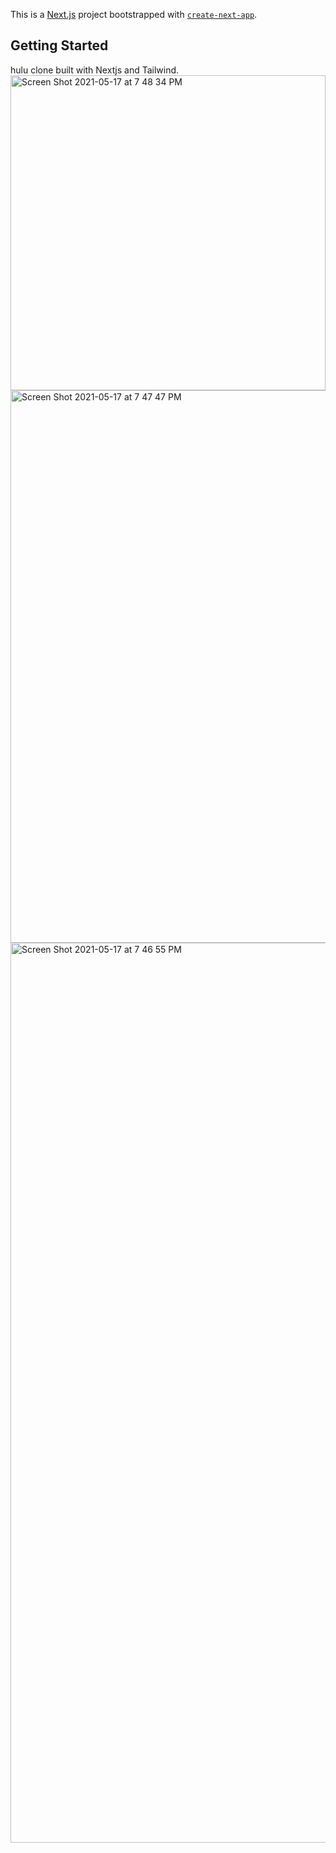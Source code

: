 This is a [Next.js](https://nextjs.org/) project bootstrapped with [`create-next-app`](https://github.com/vercel/next.js/tree/canary/packages/create-next-app).

## Getting Started

hulu clone built with Nextjs and Tailwind. 
<img width="504" alt="Screen Shot 2021-05-17 at 7 48 34 PM" src="https://user-images.githubusercontent.com/49797771/118582916-09369600-b749-11eb-8db2-7e905beeddd5.png">
<img width="884" alt="Screen Shot 2021-05-17 at 7 47 47 PM" src="https://user-images.githubusercontent.com/49797771/118582919-0a67c300-b749-11eb-8d78-409e0dcdef59.png">
<img width="1440" alt="Screen Shot 2021-05-17 at 7 46 55 PM" src="https://user-images.githubusercontent.com/49797771/118582922-0c318680-b749-11eb-84e2-4b99a35031e2.png">


